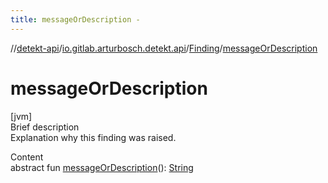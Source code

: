 ```yaml
---
title: messageOrDescription -
---
```

//[detekt-api](../../index.md)/[io.gitlab.arturbosch.detekt.api](../index.md)/[Finding](index.md)/[messageOrDescription](message-or-description.md)



# messageOrDescription  
[jvm]  
Brief description  
Explanation why this finding was raised.  
  
  
Content  
abstract fun [messageOrDescription](message-or-description.md)(): [String](https://kotlinlang.org/api/latest/jvm/stdlib/kotlin/-string/index.html)  



